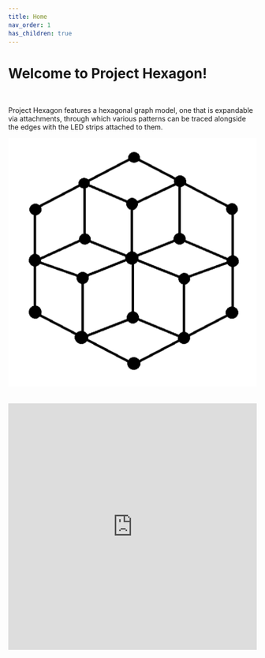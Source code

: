 ```yaml
---
title: Home
nav_order: 1
has_children: true
---
```


# Welcome to Project Hexagon!

<br>

Project Hexagon features a hexagonal graph model, one that is expandable via attachments, through which various patterns can be traced alongside the edges with the LED strips attached to them.

![Hexagon](/assets/images/hexagon.png)

<br>
<iframe  width="100%" height="500" src="https://www.youtube.com/embed/fhsjhfgjgf" title="YouTube video player" frameborder="0" allow="accelerometer; autoplay; clipboard-write; encrypted-media; gyroscope; picture-in-picture" allowfullscreen></iframe>
<br>
